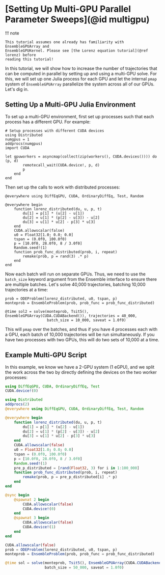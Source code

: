 # [Setting Up Multi-GPU Parallel Parameter Sweeps](@id multigpu)

!!! note

    This tutorial assumes one already has familiarity with EnsembleGPUArray and
    EnsembleGPUKernel. Please see [the Lorenz equation tutorial](@ref lorenz) before
    reading this tutorial!

In this tutorial, we will show how to increase the number of trajectories that can be
computed in parallel by setting up and using a multi-GPU solve. For this, we will set up
one Julia process for each GPU and let the internal `pmap` system of `EnsembleGPUArray`
parallelize the system across all of our GPUs. Let's dig in.

## Setting Up a Multi-GPU Julia Environment

To set up a multi-GPU environment, first set up processes such that each process
has a different GPU. For example:

```@example multi
# Setup processes with different CUDA devices
using Distributed
numgpus = 1
addprocs(numgpus)
import CUDA

let gpuworkers = asyncmap(collect(zip(workers(), CUDA.devices()))) do (p, d)
        remotecall_wait(CUDA.device!, p, d)
        p
    end
end
```

Then set up the calls to work with distributed processes:

```@example multi
@everywhere using DiffEqGPU, CUDA, OrdinaryDiffEq, Test, Random

@everywhere begin
    function lorenz_distributed(du, u, p, t)
        du[1] = p[1] * (u[2] - u[1])
        du[2] = u[1] * (p[2] - u[3]) - u[2]
        du[3] = u[1] * u[2] - p[3] * u[3]
    end
    CUDA.allowscalar(false)
    u0 = Float32[1.0; 0.0; 0.0]
    tspan = (0.0f0, 100.0f0)
    p = [10.0f0, 28.0f0, 8 / 3.0f0]
    Random.seed!(1)
    function prob_func_distributed(prob, i, repeat)
        remake(prob, p = rand(3) .* p)
    end
end
```

Now each batch will run on separate GPUs. Thus, we need to use the `batch_size`
keyword argument from the Ensemble interface to ensure there are multiple batches.
Let's solve 40,000 trajectories, batching 10,000 trajectories at a time:

```@example multi
prob = ODEProblem(lorenz_distributed, u0, tspan, p)
monteprob = EnsembleProblem(prob, prob_func = prob_func_distributed)

@time sol2 = solve(monteprob, Tsit5(), EnsembleGPUArray(CUDA.CUDABackend()), trajectories = 40_000,
                   batch_size = 10_000, saveat = 1.0f0)
```

This will `pmap` over the batches, and thus if you have 4 processes each with
a GPU, each batch of 10,000 trajectories will be run simultaneously. If you have
two processes with two GPUs, this will do two sets of 10,000 at a time.

## Example Multi-GPU Script

In this example, we know we have a 2-GPU system (1 eGPU), and we split the work
across the two by directly defining the devices on the two worker processes:

```julia
using DiffEqGPU, CUDA, OrdinaryDiffEq, Test
CUDA.device!(0)

using Distributed
addprocs(2)
@everywhere using DiffEqGPU, CUDA, OrdinaryDiffEq, Test, Random

@everywhere begin
    function lorenz_distributed(du, u, p, t)
        du[1] = p[1] * (u[2] - u[1])
        du[2] = u[1] * (p[2] - u[3]) - u[2]
        du[3] = u[1] * u[2] - p[3] * u[3]
    end
    CUDA.allowscalar(false)
    u0 = Float32[1.0; 0.0; 0.0]
    tspan = (0.0f0, 100.0f0)
    p = [10.0f0, 28.0f0, 8 / 3.0f0]
    Random.seed!(1)
    pre_p_distributed = [rand(Float32, 3) for i in 1:100_000]
    function prob_func_distributed(prob, i, repeat)
        remake(prob, p = pre_p_distributed[i] .* p)
    end
end

@sync begin
    @spawnat 2 begin
        CUDA.allowscalar(false)
        CUDA.device!(0)
    end
    @spawnat 3 begin
        CUDA.allowscalar(false)
        CUDA.device!(1)
    end
end

CUDA.allowscalar(false)
prob = ODEProblem(lorenz_distributed, u0, tspan, p)
monteprob = EnsembleProblem(prob, prob_func = prob_func_distributed)

@time sol = solve(monteprob, Tsit5(), EnsembleGPUArray(CUDA.CUDABackend()), trajectories = 100_000,
                  batch_size = 50_000, saveat = 1.0f0)
```
